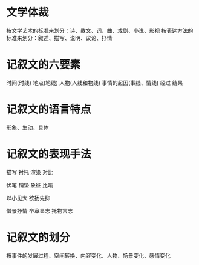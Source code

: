 # 文学体裁
按文学艺术的标准来划分：诗、散文、词、曲、戏剧、小说、影视
按表达方法的标准来划分：叙述、描写、说明、议论、抒情

# 记叙文的六要素
时间(时线)
地点(地线)
人物(人线和物线)
事情的起因(事线、情线)
经过
结果

# 记叙文的语言特点
形象、生动、具体

# 记叙文的表现手法
描写
衬托
渲染
对比

伏笔
铺垫
象征
比喻

以小见大
欲扬先抑

借景抒情
卒章显志
托物言志

# 记叙文的划分
按事件的发展过程、空间转换、内容变化、人物、场景变化、感情变化
